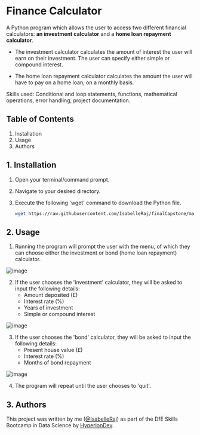# Finance Calculator
A Python program which allows the user to access two different financial calculators: **an investment calculator** and a **home loan repayment calculator**.

- The investment calculator calculates the amount of interest the user will earn on their investment. The user can specify either simple or compound interest. 

- The home loan repayment calculator calculates the amount the user will have to pay on a home loan, on a monthly basis.

Skills used: Conditional and loop statements, functions, mathematical operations, error handling, project documentation.

## Table of Contents
1. Installation
2. Usage
3. Authors

## 1. Installation
1. Open your terminal/command prompt.
   
3. Navigate to your desired directory.
   
5. Execute the following 'wget' command to download the Python file.
   
   ```bash
   wget https://raw.githubusercontent.com/IsabelleRaj/finalCapstone/main/finance_calculator_capstone.py
   ```

## 2. Usage
1. Running the program will prompt the user with the menu, of which they can choose either the investment or bond (home loan repayment) calculator.
   
![image](https://github.com/IsabelleRaj/finalCapstone/assets/119440782/2d62cae7-cf1a-4b44-9f9b-0c0635b8b5bc)

2. If the user chooses the 'investment' calculator, they will be asked to input the following details:
   - Amount deposited (£)
   - Interest rate (%)
   - Years of investment
   - Simple or compound interest
   
![image](https://github.com/IsabelleRaj/finalCapstone/assets/119440782/ccd7618c-d253-46c3-8a8b-10b2963b4806)

3. If the user chooses the 'bond' calculator, they will be asked to input the following details:
   - Present house value (£)
   - Interest rate (%)
   - Months of bond repayment
   
![image](https://github.com/IsabelleRaj/finalCapstone/assets/119440782/186d5edc-0fbd-4d6f-be64-6b80f803c34c)

4. The program will repeat until the user chooses to 'quit'. 

## 3. Authors
This project was written by me ([@IsabelleRaj](https://github.com/IsabelleRaj)) as part of the DfE Skills Bootcamp in Data Science by [HyperionDev](https://www.hyperiondev.com/).
